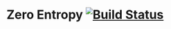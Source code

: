 # Zero Entropy [![Build Status](https://travis-ci.com/IRus/blog.svg?branch=master)](https://travis-ci.com/IRus/blog)
